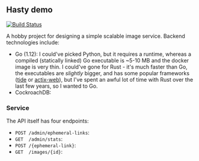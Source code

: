 ## Hasty demo

[![Build Status](https://api.travis-ci.org/wafflespeanut/hasty-demo.svg?branch=master)](https://travis-ci.org/wafflespeanut/hasty-demo)

A hobby project for designing a simple scalable image service. Backend technologies include:

- Go (1.12): I could've picked Python, but it requires a runtime, whereas a compiled (statically linked) Go executable is ~5-10 MB and the docker image is very thin. I could've gone for Rust - it's much faster than Go, the executables are *slightly* bigger, and has some popular frameworks ([tide](https://github.com/rustasync/tide/) or [actix-web](https://github.com/actix/actix-web)), but I've spent an awful lot of time with Rust over the last few years, so I wanted to Go.
- CockroachDB:

### Service

The API itself has four endpoints:

 - `POST /admin/ephemeral-links`:
 - `GET  /admin/stats`:
 - `POST /{ephemeral-link}`:
 - `GET  /images/{id}`:
